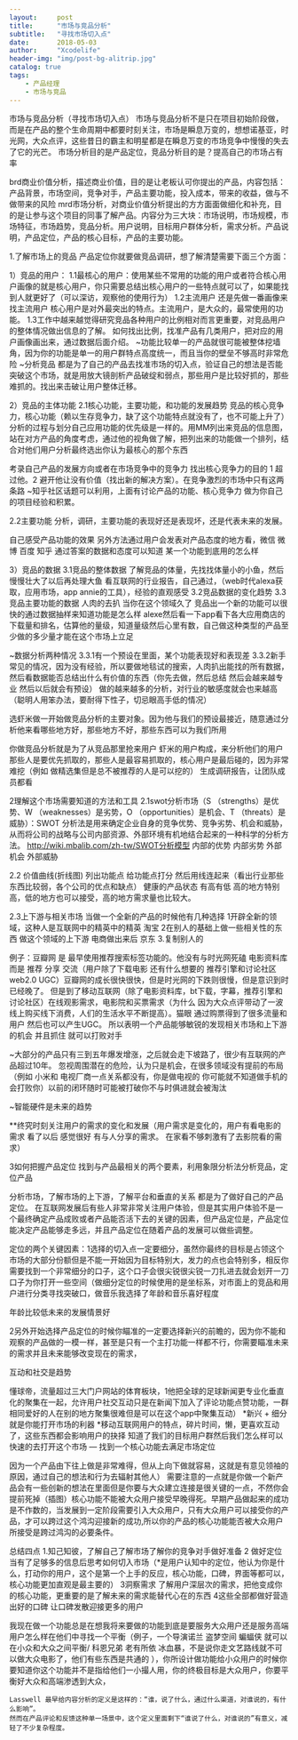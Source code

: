 ```yaml
---
layout:     post
title:      "市场与竞品分析"
subtitle:   "寻找市场切入点"
date:       2018-05-03
author:     "Xcodelife"
header-img: "img/post-bg-alitrip.jpg"
catalog: true
tags:
    - 产品经理
    - 市场与竞品
---
```

市场与竞品分析（寻找市场切入点）
市场与竞品分析不是只在项目初始阶段做，而是在产品的整个生命周期中都要时刻关注，市场是瞬息万变的，想想诺基亚，时光网，大众点评，这些昔日的霸主和明星都是在瞬息万变的市场竞争中慢慢的失去了它的光芒。
市场分析目的是产品定位，竞品分析目的是？提高自己的市场占有率

brd商业价值分析，描述商业价值，目的是让老板认可你提出的产品，内容包括：产品背景，市场空间，竞争对手，产品主要功能，投入成本，带来的收益，做与不做带来的风险
mrd市场分析，对商业价值分析提出的方方面面做细化和补充，目的是让参与这个项目的同事了解产品。内容分为三大块：市场说明，市场规模，市场特征，市场趋势，竞品分析。用户说明，目标用户群体分析，需求分析。产品说明，产品定位，产品的核心目标，产品的主要功能。




1.了解市场上的竞品
产品定位你就要做竞品调研，想了解清楚需要下面三个方面：

1）竞品的用户：
1.1最核心的用户：使用某些不常用的功能的用户或者符合核心用户画像的就是核心用户，你只需要总结出核心用户的一些特点就可以了，如果能找到人就更好了（可以深访，观察他的使用行为）
1.2主流用户
还是先做一番画像来找主流用户
核心用户是对外最突出的特点。主流用户，是大众的，最常使用的功能。
1.3工作中越来越觉得研究竞品各种用户的比例相对而言更重要，对竞品用户的整体情况做出信息的了解。
如何找出比例，找准产品有几类用户，把对应的用户画像画出来，通过数据后面介绍。
~功能比较单一的产品就很可能被整体挖墙角，因为你的功能是单一的用户群特点高度统一，而且当你的壁垒不够高时非常危险
~分析竞品 都是为了自己的产品去找准市场的切入点，验证自己的想法是否能突破这个市场，就是用放大镜剖析产品破绽和弱点，那些用户是比较好抓的，那些难抓的。找出来击破让用户整体迁移。

2）竞品的主体功能
2.1核心功能，主要功能，和功能的发展趋势
竞品的核心竞争力，核心功能（赖以生存竞争力，缺了这个功能特点就没有了，也不可能上升了）分析的过程与划分自己应用功能的优先级是一样的。用MM列出来竞品的信息图，站在对方产品的角度考虑，通过他的视角做了解，把列出来的功能做一个排列，结合对他们用户分析最终选出你认为最核心的那个东西

考录自己产品的发展方向或者在市场竞争中的竞争力
找出核心竞争力的目的 1 超过他。2 避开他让没有价值（找出新的解决方案）。在竞争激烈的市场中只有这两条路
~知乎社区话题可以利用，上面有讨论产品的功能、核心竞争力 做为你自己的项目经验和积累。

2.2主要功能
分析，调研，主要功能的表现好还是表现坏，还是代表未来的发展。

自己感受产品功能的效果
另外方法通过用户会发表对产品态度的地方看，微信 微博 百度 知乎 通过答案的数据和态度可以知道 某一个功能到底用的怎么样

3）竞品的数据
3.1竞品的整体数据
了解竞品的体量，先找找体量小的小鱼，然后慢慢壮大了以后再处理大鱼
看互联网的行业报告，自己通过，（web时代alexa获取，应用市场，app annie的工具），经验的直观感受
3.2竞品数据的变化趋势
3.3竞品主要功能的数据
人肉的去扒
当你在这个领域久了 竞品出一个新的功能可以很快的通过数据抽样来知道功能是怎么样
alexe然后看一下app看下各大应用商店的下载量和排名，估算他的量级，知道量级然后心里有数，自己做这种类型的产品至少做的多少量才能在这个市场上立足

~数据分析两种情况
3.3.1有一个预设在里面，某个功能表现好和表现差
3.3.2新手常见的情况，因为没有经验，所以要做地毯试的搜索，人肉扒出能找的所有数据，然后看数据能否总结出什么有价值的东西（你先去做，然后总结 然后会越来越专业 然后以后就会有预设）
做的越来越多的分析，对行业的敏感度就会也来越高（聪明人用笨办法，要耐得下性子，切忌眼高手低的情况）

选虾米做一开始做竞品分析的主要对象。因为他与我们的预设最接近，随意通过分析他来看哪些地方好，那些地方不好，那些东西可以为我们所用

你做竞品分析就是为了从竞品那里抢来用户
虾米的用户构成，来分析他们的用户那些人是要优先抓取的，那些人是最容易抓取的，核心用户是最后碰的，因为非常难挖（例如 做精选集但是总不被推荐的人是可以挖的）
生成调研报告，让团队成员都看

2理解这个市场需要知道的方法和工具
2.1swot分析市场（S （strengths）是优势、W （weaknesses）是劣势，O （opportunities）是机会、T （threats）是威胁）：SWOT
分析法是用来确定企业自身的竞争优势、竞争劣势、机会和威胁，从而将公司的战略与公司内部资源、外部环境有机地结合起来的一种科学的分析方法。
http://wiki.mbalib.com/zh-tw/SWOT分析模型
内部的优势 内部劣势
外部机会 外部威胁

2.2
价值曲线(折线图)
列出功能点 给功能点打分  然后用线连起来（看出行业那些东西比较弱，各个公司的优点和缺点）
健康的产品状态 有高有低 高的地方特别高，低的地方也可以接受，高的地方需求量也比较大。


2.3上下游与相关市场
当做一个全新的产品的时候他有几种选择
1开辟全新的领域，这种人是互联网中的精英中的精英  淘宝
2在别人的基础上做一些相关性的东西  做这个领域的上下游 电商做出来后 京东
3.复制别人的

例子：豆瓣网 是 最早使用推荐搜索标签功能的。他没有与时光网死磕 电影资料库而是 推荐 分享 交流（用户除了下载电影  还有什么想要的  推荐引擎和讨论社区 web2.0 UGC）豆瓣网的成长很快很快，但是时光网的下跌则很慢，但是意识到时已经晚了。 但是到了移动互联网（除了电影资料库，bt下载，字幕，推荐引擎和讨论社区）在线观影需求，电影院和买票需求（为什么 因为大众点评带动了一波线上购买线下消费，人们的生活水平不断提高）。猫眼 通过购票得到了很多流量和用户 然后也可以产生UGC。
所以表明一个产品能够敏锐的发现相关市场和上下游的机会 并且抓住 就可以打败对手

~大部分的产品只有三到五年爆发增涨，之后就会走下坡路了，很少有互联网的产品超过10年。
忽视周围潜在的危险，认为只是机会，在很多领域没有提前的布局（例如 小米和 电视厂商一点关系都没有，你是做电视的 你可能就不知道做手机的会打败你）以前的闭环随时可能被打破你不与时俱进就会被淘汰

~智能硬件是未来的趋势

**终究时刻关注用户的需求的变化和发展（用户需求是变化的，用户有看电影的需求 看了以后 感觉很好 有与人分享的需求。 在家看不够刺激有了去影院看的需求）


3如何把握产品定位
找到与产品最相关的两个要素，利用象限分析法分析竞品，定位产品

分析市场，了解市场的上下游，了解平台和垂直的关系 都是为了做好自己的产品定位。
在互联网发展后有些人非常非常关注用户体验，但是其实用户体验不是一个最终确定产品成败或者产品能否活下去的关键的因素，但产品定位是，产品定位能决定产品能够走多远，并且产品定位在随着产品的发展可以做些调整。

定位的两个关键因素：1选择的切入点一定要细分，虽然你最终的目标是占领这个市场的大部分份额但是不能一开始因为目标特别大，发力的点也会特别多，相反你需要找到一个非常细分的口子，这个口子会很尖锐很尖锐一刀扎进去就会划开一刀口子为你打开一些空间（做细分定位的时候使用的是坐标系，对市面上的竞品和用户进行分类寻找突破口，做音乐我选择了年龄和音乐喜好程度 

年龄比较低未来的发展情景好

2另外开始选择产品定位的时候你瞄准的一定要选择新兴的前瞻的，因为你不能和观察的产品做的一模一样，甚至是只有一个主打功能一样都不行，你需要瞄准未来的需求并且未来能够改变现在的需求，

互动和社交是趋势 

懂球帝，流量超过三大门户网站的体育板块，1他把全球的足球新闻更专业化垂直化的聚集在一起，允许用户社交互动只是在新闻下加入了评论功能点赞功能，一群相同爱好的人在别的地方聚集很难但是可以在这个app中聚集互动）
*新兴 + 细分 就是你能打开市场的利器
*移动互联网用户的特点，碎片时间，懒，更喜欢互动了，这些东西都会影响用户的抉择
知道了我们的目标用户群然后我们怎么样可以快速的去打开这个市场  — 找到一个核心功能去满足市场定位


因为一个产品由下往上做是非常难得，但从上向下做就容易，这就是有意见领袖的原因，通过自己的想法和行为去辐射其他人）
需要注意的一点就是你做一个新产品会有一些创新的想法在里面但是你要与大众建立连接是很关键的一点，不然你会提前死掉（插图）核心功能不能被大众用户接受早晚得死。早期产品做起来的成功是不作数的，当发展到一定阶段需要引入大众用户，只有大众用户可以接受你的产品，才可以跨过这个鸿沟迎接新的成功,所以你的产品的核心功能能否被大众用户所接受是跨过鸿沟的必要条件。


总结四点
1.知己知彼，了解自己了解市场了解你的竞争对手做好准备
2 做好定位  当有了足够多的信息后思考如何切入市场（*是用户认知中的定位，他认为你是什么，打动你的用户，这个是第一个上手的反应，核心功能，口碑，界面等都可以，核心功能更加直观是最主要的）
3洞察需求 了解用户深层次的需求，把他变成你的核心功能，更重要的是了解未来的需求能替代心在的东西
4这些全部都做好营造出好的口碑 让口碑发散迎接更多的用户

我现在做一个功能总是在想我将来要做的功能到底是要服务大众用户还是服务高端用户怎么样在他们中寻找一个平衡（例子，一个导演诺兰 盗梦空间 蝙蝠侠 就可以在小众和大众之间平衡/ 科恩兄弟 老有所依  冰血暴，不是说你走文艺路线就不可以做大众电影了，他们有些东西是共通的 ），你所设计做功能给小众用户的时候你要知道你这个功能并不是指给他们一小撮人用，你的终极目标是大众用户，你要平衡好大众和高端渗透到大众，



~~~分析用户评论的方法非常多
Lasswell 最早给内容分析的定义是这样的：“谁，说了什么，通过什么渠道，对谁说的，有什么影响”。
然而在产品评论和反馈这种单一场景中，这个定义里面剩下“谁说了什么，对谁说的”有意义，减轻了不少复杂程度。




